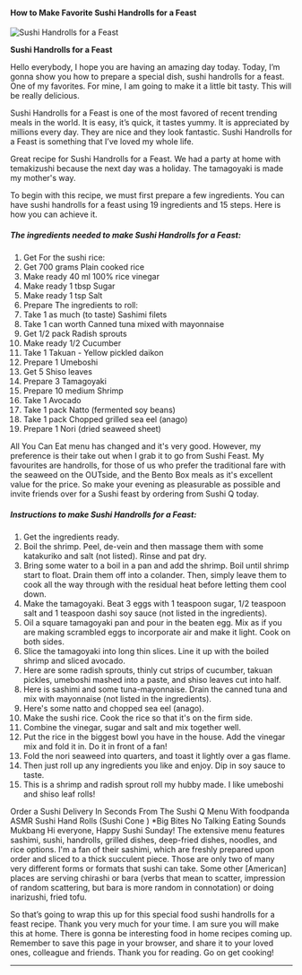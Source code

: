             

#### How to Make Favorite Sushi Handrolls for a Feast

![Sushi Handrolls for a Feast](https://img-global.cpcdn.com/recipes/5034728844427264/751x532cq70/sushi-handrolls-for-a-feast-recipe-main-photo.jpg)

**Sushi Handrolls for a Feast**

Hello everybody, I hope you are having an amazing day today. Today, I’m gonna show you how to prepare a special dish, sushi handrolls for a feast. One of my favorites. For mine, I am going to make it a little bit tasty. This will be really delicious.

Sushi Handrolls for a Feast is one of the most favored of recent trending meals in the world. It is easy, it’s quick, it tastes yummy. It is appreciated by millions every day. They are nice and they look fantastic. Sushi Handrolls for a Feast is something that I’ve loved my whole life.

Great recipe for Sushi Handrolls for a Feast. We had a party at home with temakizushi because the next day was a holiday. The tamagoyaki is made my mother's way.

To begin with this recipe, we must first prepare a few ingredients. You can have sushi handrolls for a feast using 19 ingredients and 15 steps. Here is how you can achieve it.

##### The ingredients needed to make Sushi Handrolls for a Feast:

1.  Get For the sushi rice:
2.  Get 700 grams Plain cooked rice
3.  Make ready 40 ml 100% rice vinegar
4.  Make ready 1 tbsp Sugar
5.  Make ready 1 tsp Salt
6.  Prepare The ingredients to roll:
7.  Take 1 as much (to taste) Sashimi filets
8.  Take 1 can worth Canned tuna mixed with mayonnaise
9.  Get 1/2 pack Radish sprouts
10.  Make ready 1/2 Cucumber
11.  Take 1 Takuan - Yellow pickled daikon
12.  Prepare 1 Umeboshi
13.  Get 5 Shiso leaves
14.  Prepare 3 Tamagoyaki
15.  Prepare 10 medium Shrimp
16.  Take 1 Avocado
17.  Take 1 pack Natto (fermented soy beans)
18.  Take 1 pack Chopped grilled sea eel (anago)
19.  Prepare 1 Nori (dried seaweed sheet)

All You Can Eat menu has changed and it's very good. However, my preference is their take out when I grab it to go from Sushi Feast. My favourites are handrolls, for those of us who prefer the traditional fare with the seaweed on the OUTside, and the Bento Box meals as it's excellent value for the price. So make your evening as pleasurable as possible and invite friends over for a Sushi feast by ordering from Sushi Q today.

##### Instructions to make Sushi Handrolls for a Feast:

1.  Get the ingredients ready.
2.  Boil the shrimp. Peel, de-vein and then massage them with some katakuriko and salt (not listed). Rinse and pat dry.
3.  Bring some water to a boil in a pan and add the shrimp. Boil until shrimp start to float. Drain them off into a colander. Then, simply leave them to cook all the way through with the residual heat before letting them cool down.
4.  Make the tamagoyaki. Beat 3 eggs with 1 teaspoon sugar, 1/2 teaspoon salt and 1 teaspoon dashi soy sauce (not listed in the ingredients).
5.  Oil a square tamagoyaki pan and pour in the beaten egg. Mix as if you are making scrambled eggs to incorporate air and make it light. Cook on both sides.
6.  Slice the tamagoyaki into long thin slices. Line it up with the boiled shrimp and sliced avocado.
7.  Here are some radish sprouts, thinly cut strips of cucumber, takuan pickles, umeboshi mashed into a paste, and shiso leaves cut into half.
8.  Here is sashimi and some tuna-mayonnaise. Drain the canned tuna and mix with mayonnaise (not listed in the ingredients).
9.  Here's some natto and chopped sea eel (anago).
10.  Make the sushi rice. Cook the rice so that it's on the firm side.
11.  Combine the vinegar, sugar and salt and mix together well.
12.  Put the rice in the biggest bowl you have in the house. Add the vinegar mix and fold it in. Do it in front of a fan!
13.  Fold the nori seaweed into quarters, and toast it lightly over a gas flame.
14.  Then just roll up any ingredients you like and enjoy. Dip in soy sauce to taste.
15.  This is a shrimp and radish sprout roll my hubby made. I like umeboshi and shiso leaf rolls!

Order a Sushi Delivery In Seconds From The Sushi Q Menu With foodpanda ASMR Sushi Hand Rolls (Sushi Cone ) \*Big Bites No Talking Eating Sounds Mukbang Hi everyone, Happy Sushi Sunday! The extensive menu features sashimi, sushi, handrolls, grilled dishes, deep-fried dishes, noodles, and rice options. I'm a fan of their sashimi, which are freshly prepared upon order and sliced to a thick succulent piece. Those are only two of many very different forms or formats that sushi can take. Some other \[American\] places are serving chirashi or bara (verbs that mean to scatter, impression of random scattering, but bara is more random in connotation) or doing inarizushi, fried tofu.

So that’s going to wrap this up for this special food sushi handrolls for a feast recipe. Thank you very much for your time. I am sure you will make this at home. There is gonna be interesting food in home recipes coming up. Remember to save this page in your browser, and share it to your loved ones, colleague and friends. Thank you for reading. Go on get cooking!

* * *